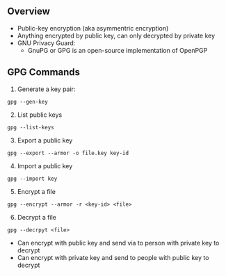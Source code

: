 ## Overview

* Public-key encryption (aka asymmentric encryption)
* Anything encrypted by public key, can only decrypted by private key
* GNU Privacy Guard:
   * GnuPG or GPG is an open-source implementation of OpenPGP

## GPG Commands

1. Generate a key pair:

```gpg --gen-key```

2. List public keys

```gpg --list-keys```

3. Export a public key

```gpg --export --armor -o file.key key-id```

4. Import a public key

```gpg --import key```

5. Encrypt a file

```gpg --encrypt --armor -r <key-id> <file>```

6. Decrypt a file

```gpg --decrpyt <file>```

* Can encrypt with public key and send via to person with private key to decrypt
* Can encrypt with private key and send to people with public key to decrypt
